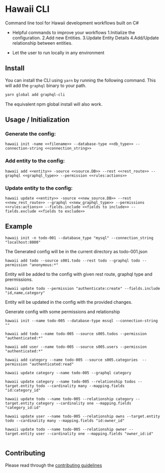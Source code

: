 # Hawaii CLI

Command line tool for Hawaii development workflows built on
C#

 - Helpful commands to improve your workflows
   	1.Initialize the configuration.
   	2.Add new Entities.
   	3.Update Entity Details
   	4.Add/Update relationship between entities.

 - Let the user to run locally in any environment
 
## Install
You can install the CLI using `yarn` by running the following command. This will add the `graphql` binary to your path.

```sh
yarn global add graphql-cli
```

The equivalent npm global install will also work.


## Usage / Initialization

### Generate the config:
```
hawaii init -name <<filename>> --database-type <<db_type>> --connection-string <<connection_string>>
```
### Add entity to the config:
```
hawaii add <<entity>> -source <<source.DB>> --rest <<rest_route>> --graphql <<graphql_type>> --permission <<rules:actions>>
```
### Update entity to the config:
```
hawaii update <<entity>> -source <<new_source.DB>> --rest <<new_rest_route>> --graphql <<new_graphql_type>> --permissions <<rules:actions>> --fields.include <<fields to include>> --fields.exclude <<fields to exclude>>
```

## Example
```	
hawaii init -n todo-001 --database_type "mysql" --connection_string "localhost:8000"
```	
The Generated config will be in the current directory as todo-001.json
```	
hawaii add todo --source s001.todo --rest todo --graphql todo --permission "anonymous:*"
```
Entity will be added to the config with given rest route, graphql type and prermissions.
```	
hawaii update todo --permission "authenticate:create" --fields.include "id,name,category"
```
Entity will be updated in the config with the provided changes.

Generate config with some permissions and relationship
```
hawaii init --name todo-005 --database-type mssql --connection-string ""

hawaii add todo --name todo-005 --source s005.todos --permission "authenticated:*" 

hawaii add user --name todo-005 --source s005.users --permission "authenticated:*" 

hawaii add category --name todo-005 --source s005.categories  --permission "authenticated:read"

hawaii update category --name todo-005 --graphql category

hawaii update category --name todo-005 --relationship todos --target.entity todo --cardinality many --mapping.fields "id:category_id" 

hawaii update todo --name todo-005 --relationship category --target.entity category --cardinality one --mapping.fields "category_id:id" 

hawaii update user --name todo-005 --relationship owns --target.entity todo --cardinality many --mapping.fields "id:owner_id" 

hawaii update todo --name todo-005 --relationship owner --target.entity user --cardinality one --mapping.fields "owner_id:id"
 
```

## Contributing

Please read through the [contributing guidelines](./CONTRIBUTING.md)
